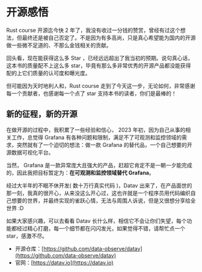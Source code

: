 # 开源感悟

Rust course 开源迄今快 2 年了，我没有收过一分钱的赞赏，曾经有过这个想法，但最终还是被自己否定了。不是因为有多高尚，只是真心希望能为国内的开源做一些微不足道的、不那么金钱相关的贡献。

回头看，现在能获得这么多 Star ，已经远远超出了我当初的预期。说句真心话，这本书的质量配不上这么多 star，毕竟有那么多非常优秀的开源产品都没能获得配的上它们质量的认可度和曝光度。

但可能因为天时地利人和，Rust course 走到了今天这一步，无论如何，非常感谢每一个贡献者，也感谢每一个点了 star 支持本书的读者，你们是最棒的！

## 新的征程，新的开源

在做开源的过程中，我积累了一些经验和信心， 2023 年初，因为自己从事的相关工作，总觉得 Grafana 有各种问题和限制，满足不了可观测和监控领域的需求，突然就有了一个迫切的想法：做一款 Grafana 的替代品，一个自己想要的开源数据可视化平台。

当然， Grafana 是一款异常庞大且强大的产品，赶超它肯定不是一朝一夕能完成的，因此我把目标暂定为：**在可观测和监控领域替代 Grafana**。

经过大半年的不眠不休开发( 数十万行真实代码 )，Datav 出来了，在产品面世的那一刻，我真的很开心，从来没这么开心过，这也许就是一个程序员用代码编织自己想要的世界，并最终实现的雀跃心情，无法与周围人诉说，但是又很想分享给全世界 :D

如果大家感兴趣，可以去看看 Datav 长什么样，相信它不会让你们失望，每个功能都经过精心打磨，每一个细节都在闪闪发光，如果觉得不错，请帮忙点一个 star，感激不尽。

- 开源仓库：[https://github.com/data-observe/datav](https://github.com/data-observe/datav)
- 官网：[https://datav.io](https://datav.io)